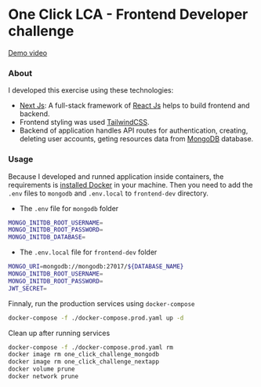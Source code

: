 # One Click LCA - Frontend Developer challenge

[Demo video](https://user-images.githubusercontent.com/17680161/173565171-196dea6c-0fab-4438-a92b-0c20202a0a6a.mp4)

### About

I developed this exercise using these technologies:

- [Next Js](https://github.com/vercel/next.js): A full-stack framework of [React Js](https://reactjs.org/) helps to build frontend and backend.
- Frontend styling was used [TailwindCSS](https://github.com/tailwindlabs/tailwindcss).
- Backend of application handles API routes for authentication, creating, deleting user accounts, geting resources data from [MongoDB](https://www.mongodb.com/) database.

### Usage

Because I developed and runned application inside containers, the requirements is [installed Docker](https://www.docker.com/products/docker-desktop/alternatives/) in your machine.
Then you need to add the `.env` files to `mongodb` and `.env.local` to `frontend-dev` directory.

- The `.env` file for `mongodb` folder

```bash
MONGO_INITDB_ROOT_USERNAME=
MONGO_INITDB_ROOT_PASSWORD=
MONGO_INITDB_DATABASE=
```

- The `.env.local` file for `frontend-dev` folder

```bash
MONGO_URI=mongodb://mongodb:27017/${DATABASE_NAME}
MONGO_INITDB_ROOT_USERNAME=
MONGO_INITDB_ROOT_PASSWORD=
JWT_SECRET=
```

Finnaly, run the production services using `docker-compose`

```bash
docker-compose -f ./docker-compose.prod.yaml up -d
```

Clean up after running services

```bash
docker-compose -f ./docker-compose.prod.yaml rm
docker image rm one_click_challenge_mongodb
docker image rm one_click_challenge_nextapp
docker volume prune
docker network prune
```
